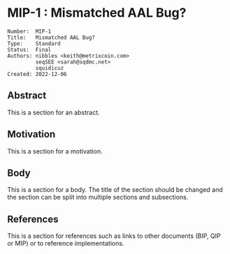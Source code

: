 # MIP-1 : Mismatched AAL Bug?

```
Number:  MIP-1
Title:   Mismatched AAL Bug?
Type:    Standard
Status:  Final
Authors: nibbles <keith@metrixcoin.com>
         seqSEE <sarah@sqdmc.net>
         squidicuz
Created: 2022-12-06
```

## Abstract

This is a section for an abstract.

## Motivation

This is a section for a motivation.

## Body

This is a section for a body. The title of the section should be changed
and the section can be split into multiple sections and subsections.

## References

This is a section for references such as links to other documents (BIP, QIP or MIP)
or to reference implementations.